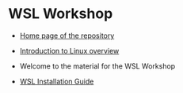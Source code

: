 # WSL Workshop

- [Home page of the repository](/)
- [Introduction to Linux overview](/Introduction_to_Linux)

- Welcome to the material for the WSL Workshop

- [WSL Installation Guide](/WSL_Workshop/WSL_installation.md)
